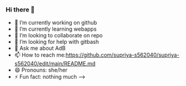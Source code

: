 ### Hi there 👋

- 🔭 I’m currently working on github
- 🌱 I’m currently learning webapps
- 👯 I’m looking to collaborate on repo
- 🤔 I’m looking for help with gitbash
- 💬 Ask me about AdB
- 📫 How to reach me:https://github.com/supriya-s562040/supriya-s562040/edit/main/README.md 
- 😄 Pronouns: she/her
- ⚡ Fun fact: nothing much
-->
